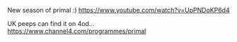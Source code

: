 New season of primal :) https://www.youtube.com/watch?v=UpPNDoKP6d4

UK peeps can find it on 4od... https://www.channel4.com/programmes/primal